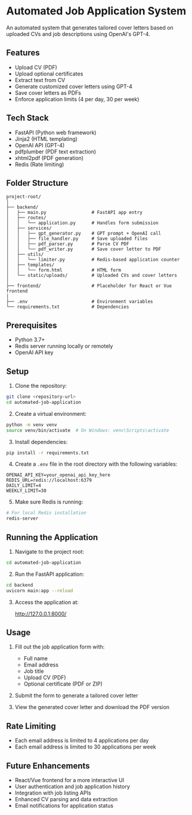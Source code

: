 # Automated Job Application System

An automated system that generates tailored cover letters based on uploaded CVs and job descriptions using OpenAI's GPT-4.

## Features

- Upload CV (PDF)
- Upload optional certificates
- Extract text from CV
- Generate customized cover letters using GPT-4
- Save cover letters as PDFs
- Enforce application limits (4 per day, 30 per week)

## Tech Stack

- FastAPI (Python web framework)
- Jinja2 (HTML templating)
- OpenAI API (GPT-4)
- pdfplumber (PDF text extraction)
- xhtml2pdf (PDF generation)
- Redis (Rate limiting)

## Folder Structure

```
project-root/
│
├── backend/
│   ├── main.py                 # FastAPI app entry
│   ├── routes/
│   │   └── application.py      # Handles form submission
│   ├── services/
│   │   ├── gpt_generator.py    # GPT prompt + OpenAI call
│   │   ├── file_handler.py     # Save uploaded files
│   │   ├── pdf_parser.py       # Parse CV PDF
│   │   └── pdf_writer.py       # Save cover letter to PDF
│   ├── utils/
│   │   └── limiter.py          # Redis-based application counter
│   ├── templates/
│   │   └── form.html           # HTML form
│   └── static/uploads/         # Uploaded CVs and cover letters
│
├── frontend/                   # Placeholder for React or Vue frontend
│
├── .env                        # Environment variables
└── requirements.txt            # Dependencies
```

## Prerequisites

- Python 3.7+
- Redis server running locally or remotely
- OpenAI API key

## Setup

1. Clone the repository:

```bash
git clone <repository-url>
cd automated-job-application
```

2. Create a virtual environment:

```bash
python -m venv venv
source venv/bin/activate  # On Windows: venv\Scripts\activate
```

3. Install dependencies:

```bash
pip install -r requirements.txt
```

4. Create a `.env` file in the root directory with the following variables:

```
OPENAI_API_KEY=your_openai_api_key_here
REDIS_URL=redis://localhost:6379
DAILY_LIMIT=4
WEEKLY_LIMIT=30
```

5. Make sure Redis is running:

```bash
# For local Redis installation
redis-server
```

## Running the Application

1. Navigate to the project root:

```bash
cd automated-job-application
```

2. Run the FastAPI application:

```bash
cd backend
uvicorn main:app --reload
```

3. Access the application at:
   
   http://127.0.0.1:8000/

## Usage

1. Fill out the job application form with:
   - Full name
   - Email address
   - Job title
   - Upload CV (PDF)
   - Optional certificate (PDF or ZIP)

2. Submit the form to generate a tailored cover letter

3. View the generated cover letter and download the PDF version

## Rate Limiting

- Each email address is limited to 4 applications per day
- Each email address is limited to 30 applications per week

## Future Enhancements

- React/Vue frontend for a more interactive UI
- User authentication and job application history
- Integration with job listing APIs
- Enhanced CV parsing and data extraction
- Email notifications for application status